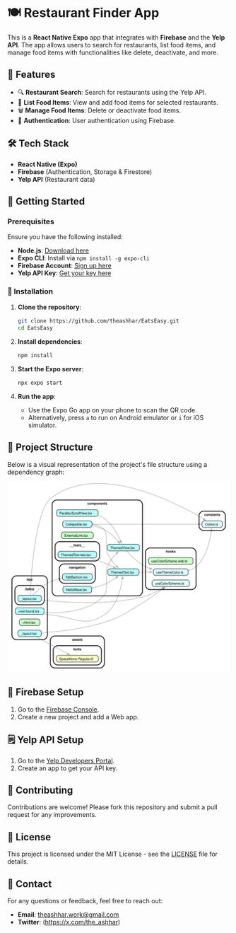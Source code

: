 # 🍽️ Restaurant Finder App

This is a **React Native Expo** app that integrates with **Firebase** and the **Yelp API**. The app allows users to search for restaurants, list food items, and manage food items with functionalities like delete, deactivate, and more.

## 📱 Features

- 🔍 **Restaurant Search**: Search for restaurants using the Yelp API.
- 📝 **List Food Items**: View and add food items for selected restaurants.
- 🗑️ **Manage Food Items**: Delete or deactivate food items.
- 🔐 **Authentication**: User authentication using Firebase.

## 🛠️ Tech Stack

- **React Native (Expo)**
- **Firebase** (Authentication, Storage & Firestore)
- **Yelp API** (Restaurant data)

## 🚀 Getting Started

### Prerequisites

Ensure you have the following installed:

- **Node.js**: [Download here](https://nodejs.org/)
- **Expo CLI**: Install via `npm install -g expo-cli`
- **Firebase Account**: [Sign up here](https://firebase.google.com/)
- **Yelp API Key**: [Get your key here](https://www.yelp.com/developers/documentation/v3/get_started)

### 🔧 Installation

1. **Clone the repository**:
    ```bash
    git clone https://github.com/theashhar/EatsEasy.git
    cd EatsEasy
    ```

2. **Install dependencies**:
    ```bash
    npm install
    ```

3. **Start the Expo server**:
    ```bash
    npx expo start
    ```

4. **Run the app**:
    - Use the Expo Go app on your phone to scan the QR code.
    - Alternatively, press `a` to run on Android emulator or `i` for iOS simulator.

## 📂 Project Structure

Below is a visual representation of the project's file structure using a dependency graph:

![Dependency Graph](./dependency-graph.svg)

## 🔑 Firebase Setup

1. Go to the [Firebase Console](https://console.firebase.google.com/).
2. Create a new project and add a Web app.

## 🗒️ Yelp API Setup

1. Go to the [Yelp Developers Portal](https://www.yelp.com/developers/v3/manage_app).
2. Create an app to get your API key.

## 🤝 Contributing

Contributions are welcome! Please fork this repository and submit a pull request for any improvements.

## 📄 License

This project is licensed under the MIT License - see the [LICENSE](LICENSE) file for details.

## 📧 Contact

For any questions or feedback, feel free to reach out:

- **Email**: theashhar.work@gmail.com
- **Twitter**: (https://x.com/the_ashhar)
